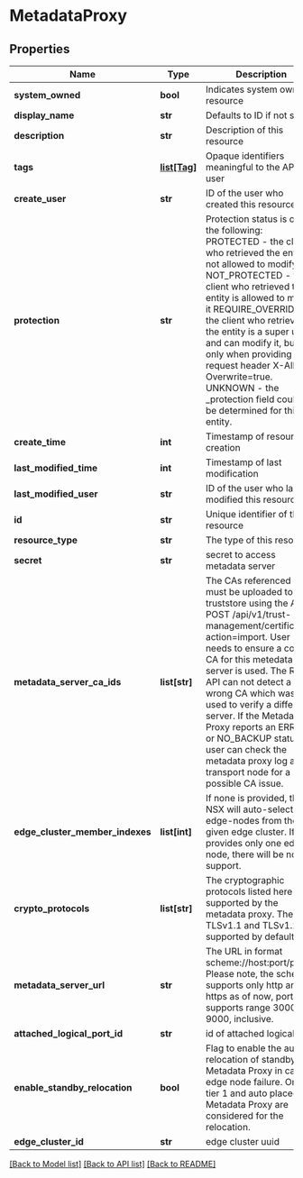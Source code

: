 # MetadataProxy

## Properties
Name | Type | Description | Notes
------------ | ------------- | ------------- | -------------
**system_owned** | **bool** | Indicates system owned resource | [optional] 
**display_name** | **str** | Defaults to ID if not set | [optional] 
**description** | **str** | Description of this resource | [optional] 
**tags** | [**list[Tag]**](Tag.md) | Opaque identifiers meaningful to the API user | [optional] 
**create_user** | **str** | ID of the user who created this resource | [optional] 
**protection** | **str** | Protection status is one of the following: PROTECTED - the client who retrieved the entity is not allowed             to modify it. NOT_PROTECTED - the client who retrieved the entity is allowed                 to modify it REQUIRE_OVERRIDE - the client who retrieved the entity is a super                    user and can modify it, but only when providing                    the request header X-Allow-Overwrite&#x3D;true. UNKNOWN - the _protection field could not be determined for this           entity.  | [optional] 
**create_time** | **int** | Timestamp of resource creation | [optional] 
**last_modified_time** | **int** | Timestamp of last modification | [optional] 
**last_modified_user** | **str** | ID of the user who last modified this resource | [optional] 
**id** | **str** | Unique identifier of this resource | [optional] 
**resource_type** | **str** | The type of this resource. | [optional] 
**secret** | **str** | secret to access metadata server | [optional] 
**metadata_server_ca_ids** | **list[str]** | The CAs referenced here must be uploaded to the truststore using the API POST /api/v1/trust-management/certificates?action&#x3D;import. User needs to ensure a correct CA for this metedata server is used. The REST API can not detect a wrong CA which was used to verify a different server. If the Metadata Proxy reports an ERROR or NO_BACKUP status, user can check the metadata proxy log at transport node for a possible CA issue.  | [optional] 
**edge_cluster_member_indexes** | **list[int]** | If none is provided, the NSX will auto-select two edge-nodes from the given edge cluster. If user provides only one edge node, there will be no HA support.  | [optional] 
**crypto_protocols** | **list[str]** | The cryptographic protocols listed here are supported by the metadata proxy. The TLSv1.1 and TLSv1.2 are supported by default.  | [optional] 
**metadata_server_url** | **str** | The URL in format scheme://host:port/path. Please note, the scheme supports only http and https as of now, port supports range 3000 - 9000, inclusive.  | 
**attached_logical_port_id** | **str** | id of attached logical port | [optional] 
**enable_standby_relocation** | **bool** | Flag to enable the auto-relocation of standby Metadata Proxy in case of edge node failure. Only tier 1 and auto placed Metadata Proxy are considered for the relocation.  | [optional] [default to False]
**edge_cluster_id** | **str** | edge cluster uuid | 

[[Back to Model list]](../README.md#documentation-for-models) [[Back to API list]](../README.md#documentation-for-api-endpoints) [[Back to README]](../README.md)

